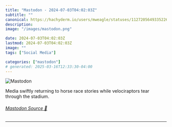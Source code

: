 ```yaml
---
title: "Mastodon - 2024-07-03T04:02:03Z"
subtitle: ""
canonical: https://hachyderm.io/users/mweagle/statuses/112720564933522622
description:
image: "/images/mastodon.png"

date: 2024-07-03T04:02:03Z
lastmod: 2024-07-03T04:02:03Z
image: ""
tags: ["Social Media"]

categories: ["mastodon"]
# generated: 2025-03-16T12:33:30-04:00
---
```

![Mastodon](/images/mastodon.png)

<p>Media swiftly returning to horse race stories while velociraptors tear through the stadium.</p>


###### [Mastodon Source 🐘](https://hachyderm.io/@mweagle/112720564933522622)

___
